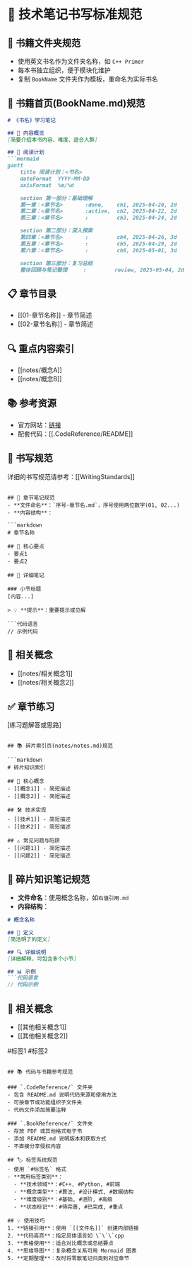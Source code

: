 # 📝 技术笔记书写标准规范

## 📁 书籍文件夹规范
- 使用英文书名作为文件夹名称，如 `C++ Primer`
- 每本书独立组织，便于模块化维护
- 复制 `BookName` 文件夹作为模板，重命名为实际书名

## 📑 书籍首页(BookName.md)规范

```markdown
# 《书名》学习笔记

## 📝 内容概览
[简要介绍本书内容、难度、适合人群]

## 📝 阅读计划
```mermaid
gantt
    title 阅读计划：<书名>
    dateFormat  YYYY-MM-DD
    axisFormat  %m/%d

    section 第一部分：基础理解
    第一章：<章节名>       :done,    ch1, 2025-04-20, 2d
    第二章：<章节名>       :active,  ch2, 2025-04-22, 2d
    第三章：<章节名>       :         ch3, 2025-04-24, 2d

    section 第二部分：深入探索
    第四章：<章节名>       :         ch4, 2025-04-26, 3d
    第五章：<章节名>       :         ch5, 2025-04-29, 2d
    第六章：<章节名>       :         ch6, 2025-05-01, 3d

    section 第三部分：复习总结
    整体回顾与笔记整理     :         review, 2025-05-04, 2d
```

## 📋 章节目录
- [[01-章节名称]] - 章节简述
- [[02-章节名称]] - 章节简述

## 🔍 重点内容索引
- [[notes/概念A]]
- [[notes/概念B]]

## 📚 参考资源
- 官方网站：[链接](URL)
- 配套代码：[[.CodeReference/README]]

## 📝 书写规范
详细的书写规范请参考：[[WritingStandards]]
```

## 📖 章节笔记规范
- **文件命名**：`序号-章节名.md`，序号使用两位数字(01, 02...)
- **内容结构**：

```markdown
# 章节名称

## 📌 核心要点
- 要点1
- 要点2

## 📖 详细笔记

### 小节标题
[内容...]

> 💡 **提示**：重要提示或见解

```代码语言
// 示例代码
```

## 🔗 相关概念
- [[notes/相关概念1]]
- [[notes/相关概念2]]

## ✅ 章节练习
[练习题解答或思路]
```

## 📚 碎片索引页(notes/notes.md)规范

```markdown
# 碎片知识索引

## 🧠 核心概念
- [[概念1]] - 简短描述
- [[概念2]] - 简短描述

## 🛠️ 技术实现
- [[技术1]] - 简短描述
- [[技术2]] - 简短描述

## ⚠️ 常见问题与陷阱
- [[问题1]] - 简短描述
- [[问题2]] - 简短描述
```

## 🧩 碎片知识笔记规范
- **文件命名**：使用概念名称，如`右值引用.md`
- **内容结构**：

```markdown
# 概念名称

## 📍 定义
[简洁明了的定义]

## 🔍 详细说明
[详细解释，可包含多个小节]

## 📊 示例
```代码语言
// 代码示例
```

## 🔄 相关概念
- [[其他相关概念1]]
- [[其他相关概念2]]

#标签1 #标签2
```

## 📚 代码与书籍参考规范

### `.CodeReference/` 文件夹
- 包含 README.md 说明代码来源和使用方法
- 可按章节或功能组织子文件夹
- 代码文件添加简要注释

### `.BookReference/` 文件夹
- 存放 PDF 或其他格式电子书
- 添加 README.md 说明版本和获取方式
- 不直接分享侵权内容

## 🏷️ 标签系统规范
- 使用 `#标签名` 格式
- **常用标签类别**：
  - **技术领域**：#C++, #Python, #前端
  - **概念类型**：#算法, #设计模式, #数据结构
  - **难度级别**：#基础, #进阶, #高级
  - **状态标记**：#待完善, #已完成, #重点

## 💡 使用技巧
1. **链接引用**：使用 `[[文件名]]` 创建内部链接
2. **代码高亮**：指定具体语言如 \`\`\`cpp
3. **表格使用**：适合对比概念或总结要点
4. **思维导图**：复杂概念关系可用 Mermaid 图表
5. **定期整理**：及时将零散笔记归类到对应章节
``` 